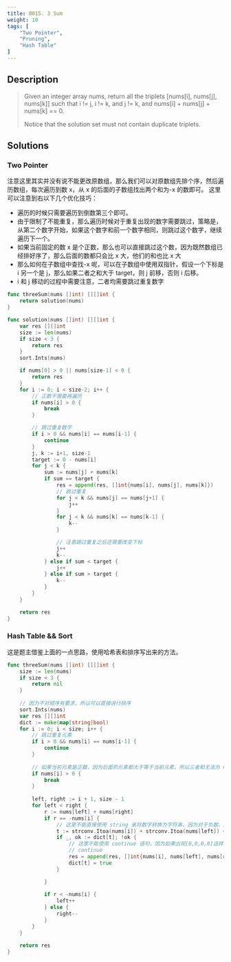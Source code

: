 ```yaml
---
title: 0015. 3 Sum
weight: 10
tags: [
	"Two Pointer",
	"Pruning",
	"Hash Table"
]
---
```


## Description
> Given an integer array nums, return all the triplets [nums[i], nums[j], nums[k]] such that i != j, i != k, and j != k, and nums[i] + nums[j] + nums[k] == 0.
> 
> Notice that the solution set must not contain duplicate triplets.

## Solutions

### Two Pointer

注意这里其实并没有说不能更改原数组，那么我们可以对原数组先排个序，然后遍历数组，每次遍历到数 x，从 x 的后面的子数组找出两个和为-x 的数即可。
这里可以注意到右以下几个优化技巧：
- 遍历的时候只需要遍历到倒数第三个即可。
- 由于限制了不能重复，那么遍历时候对于重复出现的数字需要跳过，策略是，从第二个数字开始，如果这个数字和前一个数字相同，则跳过这个数字，继续遍历下一个。
- 如果当前固定的数 x 是个正数，那么也可以直接跳过这个数，因为既然数组已经排好序了，那么后面的数都只会比 x 大，他们的和也比 x 大
- 那么如何在子数组中查找-x 呢，可以在子数组中使用双指针，假设一个下标是 i 另一个是 j，那么如果二者之和大于 target，则 j 前移，否则 i 后移。
- i 和 j 移动的过程中需要注意，二者均需要跳过重复数字


```go
func threeSum(nums []int) [][]int {
	return solution(nums)
}

func solution(nums []int) [][]int {
	var res [][]int
	size := len(nums)
	if size < 3 {
		return res
	}
	sort.Ints(nums)

	if nums[0] > 0 || nums[size-1] < 0 {
		return res
	}
	for i := 0; i < size-2; i++ {
		// 正数不需要再遍历
		if nums[i] > 0 {
			break
		}

		// 跳过重复数字
		if i > 0 && nums[i] == nums[i-1] {
			continue
		}
		j, k := i+1, size-1
		target := 0 - nums[i]
		for j < k {
			sum := nums[j] + nums[k]
			if sum == target {
				res = append(res, []int{nums[i], nums[j], nums[k]})
				// 跳过重复
				for j < k && nums[j] == nums[j+1] {
					j++
				}
				for j < k && nums[k] == nums[k-1] {
					k--
				}

				// 注意跳过重复之后还需要改变下标
				j++
				k--
			} else if sum < target {
				j++
			} else if sum > target {
				k--
			}
		}
	}

	return res
}
```
### Hash Table && Sort
这是题主借鉴上面的一点思路，使用哈希表和排序写出来的方法。
```go
func threeSum(nums []int) [][]int {
    size := len(nums)
    if size < 3 {
        return nil
    }
    
	// 因为不对顺序有要求，所以可以直接进行排序
    sort.Ints(nums)
    var res [][]int
    dict := make(map[string]bool)
    for i := 0; i < size; i++ {
        // 跳过重复元素
        if i > 0 && nums[i] == nums[i-1] {
            continue
        }
        
        // 如果当前元素是正数，因为后面的元素都大于等于当前元素，所以三者和无法为 0
        if nums[i] > 0 {
            break
        }
        
        left, right := i + 1, size - 1
        for left < right {
            r := nums[left] + nums[right]
            if r == -nums[i] {
				// 这里不能直接使用 string 来将数字转换为字符串，因为对于负数，这样转换的结果是不正确的
                t := strconv.Itoa(nums[i]) + strconv.Itoa(nums[left]) + strconv.Itoa(nums[right])
                if _, ok := dict[t]; !ok {
					// 这里不能使用 continue 语句，因为如果出现[0,0,0,0]这样的组合，使用 continue 语句会导致死循环
                    // continue
                    res = append(res, []int{nums[i], nums[left], nums[right]})
                    dict[t] = true
                }

            }
            
            if r < -nums[i] {
                left++
            } else {
                right--
            }
        }
    }
    
    return res
}
```

